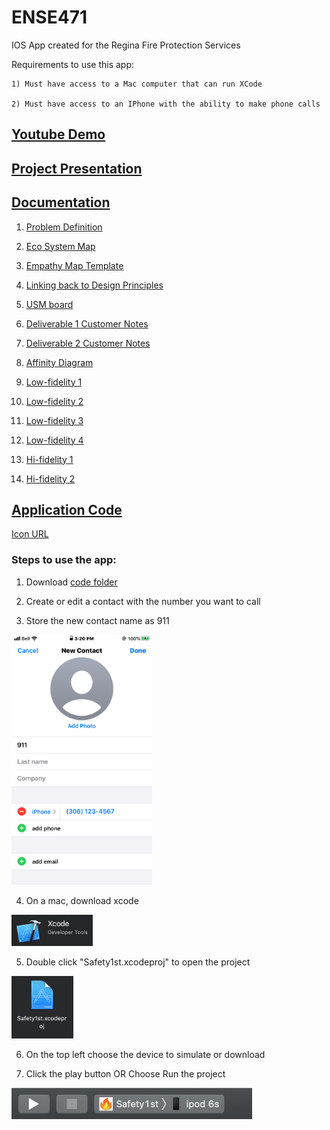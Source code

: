 # ENSE471
IOS App created for the Regina Fire Protection Services

Requirements to use this app:

	1) Must have access to a Mac computer that can run XCode

	2) Must have access to an IPhone with the ability to make phone calls

## [Youtube Demo](https://www.youtube.com/)

## [Project Presentation](https://www.youtube.com/)

## [Documentation](DOCUMENTATION)

1) [Problem Definition](/DOCUMENTATION/Problem%20definition.pdf)
	
2) [Eco System Map](/DOCUMENTATION/Eco-system%20map.pdf)
	
3) [Empathy Map Template](/DOCUMENTATION/Empathy%20Map%20Template(Group%20D).pdf)

4) [Linking back to Design Principles](/DOCUMENTATION/Project_Design_principles.pdf)
	
5) [USM board](https://landofooo.storiesonboard.com/m/group-d-471-winter-2020)
	
6) [Deliverable 1 Customer Notes](/DOCUMENTATION/Customer_Notes/Summarized%20customer%20notes.pdf)

7) [Deliverable 2 Customer Notes](/DOCUMENTATION/Customer_Notes/Summarized%20customer%20notes%20(Deliverable%202).pdf)

8) [Affinity Diagram](/DOCUMENTATION/Affinity-diagram/Affinity%20diagram.pdf)

9) [Low-fidelity 1](/DOCUMENTATION/Prototype/Low-fidelity/471%20Lofi.pdf)

10) [Low-fidelity 2](/DOCUMENTATION/Prototype/Low-fidelity/Lo-Fi%20Interfaces.pdf)

11) [Low-fidelity 3](/DOCUMENTATION/Prototype/Low-fidelity/Lofi_1.pdf)

12) [Low-fidelity 4](/DOCUMENTATION/Prototype/Low-fidelity/Lofi_2.pdf)

13) [Hi-fidelity 1](/DOCUMENTATION/Prototype/High-fidelity/ENSE471_proj.pdf)

14) [Hi-fidelity 2](/DOCUMENTATION/Prototype/High-fidelity/Protoype%201.pdf)

## [Application Code](APPLICATION)

[Icon URL](/APPLICATION/iconURL.txt)

### Steps to use the app:

1) Download [code folder](/APPLICATION/Safety1st)

2) Create or edit a contact with the number you want to call
  
3) Store the new contact name as 911 
<img src="/ReadMeImages/contact_image.PNG" height="400" />

4) On a mac, download xcode
<img src="/ReadMeImages/xcode_image.png" height="50" />

5) Double click "Safety1st.xcodeproj" to open the project
<img src="/ReadMeImages/projectFile.png" height="100" />

6) On the top left choose the device to simulate or download
	
7) Click the play button OR Choose Run the project
<img src="/ReadMeImages/screenShot.png" height="50" />
